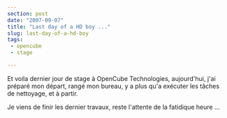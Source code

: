 ```yaml
---
section: post
date: "2007-09-07"
title: "Last day of a HD boy ..."
slug: last-day-of-a-hd-boy
tags:
 - opencube
 - stage

---
```


Et voila dernier jour de stage à OpenCube Technologies, aujourd'hui, j'ai préparé mon départ, rangé mon bureau, y a plus qu'a exécuter les tâches de nettoyage, et à partir.

Je viens de finir les dernier travaux, reste l'attente de la fatidique heure ...
